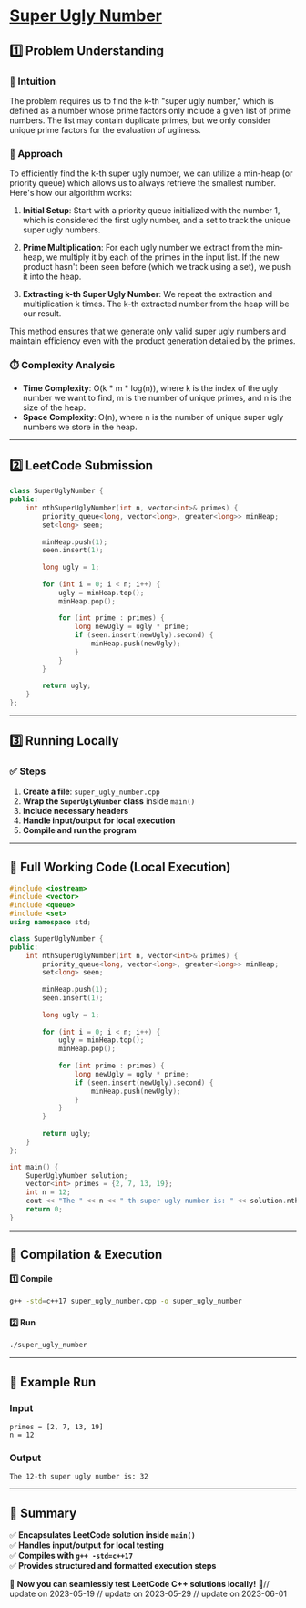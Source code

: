 # **[Super Ugly Number](https://leetcode.com/problems/super-ugly-number/description/)**  

## **1️⃣ Problem Understanding**  
### **📌 Intuition**  
The problem requires us to find the k-th "super ugly number," which is defined as a number whose prime factors only include a given list of prime numbers. The list may contain duplicate primes, but we only consider unique prime factors for the evaluation of ugliness.

### **🚀 Approach**  
To efficiently find the k-th super ugly number, we can utilize a min-heap (or priority queue) which allows us to always retrieve the smallest number. Here's how our algorithm works:

1. **Initial Setup**: Start with a priority queue initialized with the number 1, which is considered the first ugly number, and a set to track the unique super ugly numbers.
  
2. **Prime Multiplication**: For each ugly number we extract from the min-heap, we multiply it by each of the primes in the input list. If the new product hasn't been seen before (which we track using a set), we push it into the heap.

3. **Extracting k-th Super Ugly Number**: We repeat the extraction and multiplication k times. The k-th extracted number from the heap will be our result.

This method ensures that we generate only valid super ugly numbers and maintain efficiency even with the product generation detailed by the primes.

### **⏱️ Complexity Analysis**  
- **Time Complexity**: O(k * m * log(n)), where k is the index of the ugly number we want to find, m is the number of unique primes, and n is the size of the heap.
- **Space Complexity**: O(n), where n is the number of unique super ugly numbers we store in the heap.

---  

## **2️⃣ LeetCode Submission**  
```cpp
class SuperUglyNumber {
public:
    int nthSuperUglyNumber(int n, vector<int>& primes) {
        priority_queue<long, vector<long>, greater<long>> minHeap;
        set<long> seen;
        
        minHeap.push(1);
        seen.insert(1);
        
        long ugly = 1;
        
        for (int i = 0; i < n; i++) {
            ugly = minHeap.top();
            minHeap.pop();
            
            for (int prime : primes) {
                long newUgly = ugly * prime;
                if (seen.insert(newUgly).second) {
                    minHeap.push(newUgly);
                }
            }
        }
        
        return ugly;
    }
};
```  

---  

## **3️⃣ Running Locally**  
### **✅ Steps**  
1. **Create a file**: `super_ugly_number.cpp`  
2. **Wrap the `SuperUglyNumber` class** inside `main()`  
3. **Include necessary headers**  
4. **Handle input/output for local execution**  
5. **Compile and run the program**  

---  

## **📝 Full Working Code (Local Execution)**  
```cpp
#include <iostream>
#include <vector>
#include <queue>
#include <set>
using namespace std;

class SuperUglyNumber {
public:
    int nthSuperUglyNumber(int n, vector<int>& primes) {
        priority_queue<long, vector<long>, greater<long>> minHeap;
        set<long> seen;
        
        minHeap.push(1);
        seen.insert(1);
        
        long ugly = 1;
        
        for (int i = 0; i < n; i++) {
            ugly = minHeap.top();
            minHeap.pop();
            
            for (int prime : primes) {
                long newUgly = ugly * prime;
                if (seen.insert(newUgly).second) {
                    minHeap.push(newUgly);
                }
            }
        }
        
        return ugly;
    }
};

int main() {
    SuperUglyNumber solution;
    vector<int> primes = {2, 7, 13, 19};
    int n = 12;
    cout << "The " << n << "-th super ugly number is: " << solution.nthSuperUglyNumber(n, primes) << endl;
    return 0;
}
```  

---  

## **🔧 Compilation & Execution**  
#### **1️⃣ Compile**  
```bash
g++ -std=c++17 super_ugly_number.cpp -o super_ugly_number
```  

#### **2️⃣ Run**  
```bash
./super_ugly_number
```  

---  

## **🎯 Example Run**  
### **Input**  
```
primes = [2, 7, 13, 19]
n = 12
```  
### **Output**  
```
The 12-th super ugly number is: 32
```  

---  

## **📌 Summary**  
✅ **Encapsulates LeetCode solution inside `main()`**  
✅ **Handles input/output for local testing**  
✅ **Compiles with `g++ -std=c++17`**  
✅ **Provides structured and formatted execution steps**  

🚀 **Now you can seamlessly test LeetCode C++ solutions locally!** 🚀// update on 2023-05-19
// update on 2023-05-29
// update on 2023-06-01
